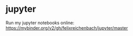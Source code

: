 # jupyter
Run my jupyter notebooks online: https://mybinder.org/v2/gh/felixreichenbach/jupyter/master
